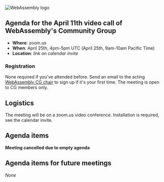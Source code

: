 ![WebAssembly logo](/images/WebAssembly.png)

## Agenda for the April 11th video call of WebAssembly's Community Group

- **Where**: zoom.us
- **When**: April 25th, 4pm-5pm UTC (April 25th, 9am-10am Pacific Time)
- **Location**: *link on calendar invite*

### Registration

None required if you've attended before. Send an email to the acting [WebAssembly CG chair](mailto:webassembly-cg-chair@chromium.org)
to sign up if it's your first time. The meeting is open to CG members only.

## Logistics

The meeting will be on a zoom.us video conference.
Installation is required, see the calendar invite.

## Agenda items

**Meeting cancelled due to empty agenda**

## Agenda items for future meetings

*None*
